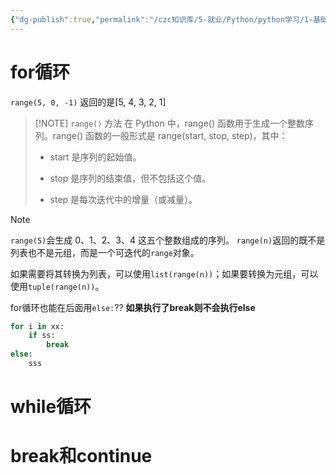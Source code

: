 ```yaml
---
{"dg-publish":true,"permalink":"/czc知识库/5-就业/Python/python学习/1-基础的基础/003循环/","dgPassFrontmatter":true,"created":"2024-10-31T20:45:26.165+08:00","updated":"2024-12-08T12:39:45.255+08:00"}
---
```



# for循环

`range(5, 0, -1)` 返回的是[5, 4, 3, 2, 1]

> [!NOTE] `range()` 方法
> 在 Python 中，range() 函数用于生成一个整数序列。range() 函数的一般形式是 range(start, stop, step)，其中：
> 
> - start 是序列的起始值。
> 
> - stop 是序列的结束值，但不包括这个值。
> 
> - step 是每次迭代中的增量（或减量）。

> [!NOTE]
> `range(5)`会生成 0、1、2、3、4 这五个整数组成的序列。
>`range(n)`返回的既不是列表也不是元组，而是一个可迭代的`range`对象。
> 
> 如果需要将其转换为列表，可以使用`list(range(n))`；如果要转换为元组，可以使用`tuple(range(n))`。

for循环也能在后面用`else:`??
**如果执行了break则不会执行else**
```python
for i in xx:
	if ss:
		break
else:
	sss
```
# while循环


# break和continue
